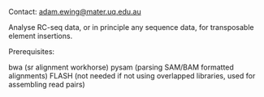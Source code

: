 
Contact: adam.ewing@mater.uq.edu.au

Analyse RC-seq data, or in principle any sequence data, for transposable element insertions.

Prerequisites:

bwa       (sr alignment workhorse)
pysam     (parsing SAM/BAM formatted alignments)
FLASH     (not needed if not using overlapped libraries, used for assembling read pairs)
